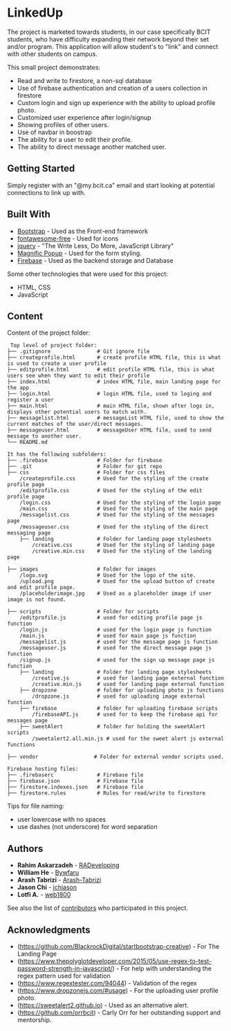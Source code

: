 # LinkedUp

The project is marketed towards students, in our case specifically BCIT students, who have difficulty
expanding their network beyond their set and/or program. This application will allow student's to "link" and connect with other students on campus.

This small project demonstrates:

- Read and write to firestore, a non-sql database
- Use of firebase authentication and creation of a users collection in firestore
- Custom login and sign up experience with the ability to upload profile photo.
- Customized user experience after login/signup
- Showing profiles of other users.
- Use of navbar in boostrap
- The ability for a user to edit their profile.
- The ability to direct message another matched user.

## Getting Started

Simply register with an "@my.bcit.ca" email and start looking at potential connections to link up with.

## Built With

* [Bootstrap](https://getbootstrap.com) - Used as the Front-end framework
* [fontawesome-free](https://fontawesome.com) - Used for icons
* [jquery](https://jquery.com) - "The Write Less, Do More, JavaScript Library"
* [Magnific Popup](https://dimsemenov.com/plugins/magnific-popup/) - Used for the form styling.
* [Firebase](https://firebase.google.com) - Used as the backend storage and Database

Some other technologies that were used for this project:
- HTML, CSS
- JavaScript

## Content
Content of the project folder:

```
 Top level of project folder: 
├── .gitignore               # Git ignore file
├── createprofile.html       # create profile HTML file, this is what is used to create a user profile
├── editprofile.html         # edit profile HTML file, this is what users see when they want to edit their profile
├── index.html               # index HTML file, main landing page for the app
├── login.html               # login HTML file, used to loging and register a user
├── main.html                # main HTML file, shown after logs in, displays other potential users to match with. 
├── messagelist.html         # messageList HTML file, used to show the current matches of the user/direct messages. 
├── messageuser.html         # messageUser HTML file, used to send message to another user. 
└── README.md

It has the following subfolders:
├── .firebase                # Folder for firebase
├── .git                     # Folder for git repo
├── css                      # Folder for css files
    /createprofile.css       # Used for the styling of the create profile page
    /editprofile.css         # Used for the styling of the edit profile page
    /login.css               # Used for the styling of the login page
    /main.css                # Used for the styling of the main page
    /messagelist.css         # Used for the styling of the messages page
    /messageuser.css         # Used for the styling of the direct messaging page
    ├── landing              # Folder for landing page stylesheets
        /creative.css        # Used for the styling of landing page
        /creative.min.css    # Used for the styling of the landing page

├── images                   # Folder for images
    /logo.svg                # Used for the logo of the site.
    /upload.png              # Used for the upload button of create and edit profile page.
    /placeholderimage.jpg    # Used as a placeholder image if user image is not found.

├── scripts                  # Folder for scripts
    /editprofile.js          # used for editing profile page js function
    /login.js                # used for the login page js function
    /main.js                 # used for main page js function
    /messagelist.js          # used for the message page js function
    /messageuser.js          # used for the direct message page js function
    /signup.js               # used for the sign up message page js function
    ├── landing              # Folder for landing page stylesheets
        /creative.js         # used for landing page external function
        /creative.min.js     # used for landing page external function
    ├── dropzone             # folder for uploading photo js functions
        /dropzone.js         # used for uploading image external function
    ├── firebase             # folder for uploading firebase scripts
        /firebaseAPI.js      # used for to keep the firebase api for messages page
    ├── sweetAlert           # folder for holding the sweetAlert scripts
        /sweetalert2.all.min.js # used for the sweet alert js external functions

├── vendor                  # Folder for external vendor scripts used.

Firebase hosting files: 
├── .firebaserc              # Firebase file
├── firebase.json            # Firebase file
├── firestore.indexes.json   # Firebase file
├── firestore.rules          # Rules for read/write to firestore

```
Tips for file naming:
- user lowercase with no spaces
- use dashes (not underscore) for word separation

## Authors

* **Rahim Askarzadeh** - [RADeveloping](https://github.com/RADeveloping)
* **William He** - [Bywfaru](https://github.com/Bywfaru)
* **Arash Tabrizi** - [Arash-Tabrizi](https://github.com/Arash-Tabrizi)
* **Jason Chi** - [jchiason](https://github.com/jchiason)
* **Lotfi A.** - [web1800](https://github.com/web1800)

See also the list of [contributors](https://github.com/RADeveloping/LinkedUp/contributors) who participated in this project.

## Acknowledgments

* (https://github.com/BlackrockDigital/startbootstrap-creative) - For The Landing Page
* (https://www.thepolyglotdeveloper.com/2015/05/use-regex-to-test-password-strength-in-javascript/) - For help with understanding the regex pattern used for validation
* (https://www.regextester.com/94044) - Validation of the regex
* (https://www.dropzonejs.com/#usage) - For the uploading user profile photo.
* (https://sweetalert2.github.io) - Used as an alternative alert.
* (https://github.com/orrbcit) - Carly Orr for her outstanding support and mentorship.

